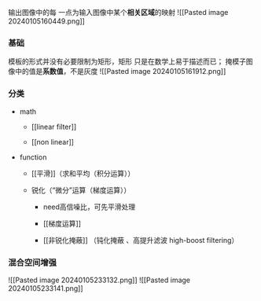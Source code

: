 输出图像中的每 一点为输入图像中某个**相关区域**的映射
![[Pasted image 20240105160449.png]]
### 基础
模板的形式并没有必要限制为矩形，矩形 只是在数学上易于描述而已； 
掩模子图像中的值是**系数值**，不是灰度
![[Pasted image 20240105161912.png]]


### 分类

- math
    
    - [[linear filter]]

    - [[non linear]]


- function
    
    - [[平滑]]（求和平均（积分运算））
        
            
    - 锐化（“微分”运算（梯度运算））
        
        - need高信噪比，可先平滑处理
                            
        - [[梯度运算]]
                    
        - [[非锐化掩蔽]] （钝化掩蔽 、高提升滤波 high-boost filtering）

### 混合空间增强
![[Pasted image 20240105233132.png]]
![[Pasted image 20240105233141.png]]